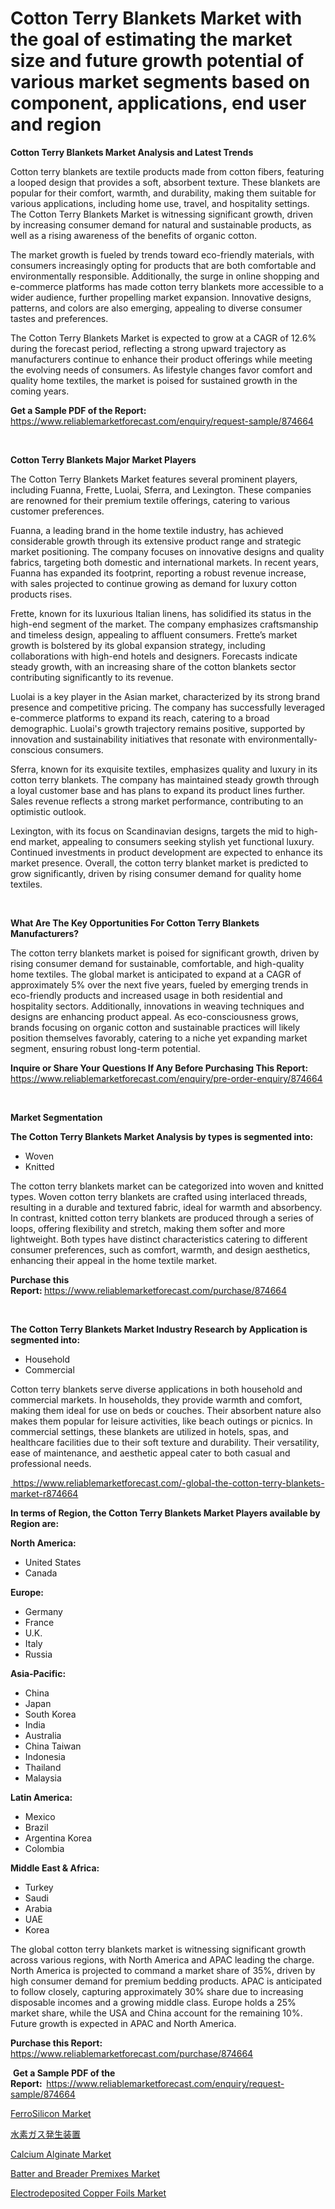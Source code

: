 <p><h1>Cotton Terry Blankets Market with the goal of estimating the market size and future growth potential of various market segments based on component, applications, end user and region</h1></p><p><strong>Cotton Terry Blankets Market Analysis and Latest Trends</strong></p>
<p><p>Cotton terry blankets are textile products made from cotton fibers, featuring a looped design that provides a soft, absorbent texture. These blankets are popular for their comfort, warmth, and durability, making them suitable for various applications, including home use, travel, and hospitality settings. The Cotton Terry Blankets Market is witnessing significant growth, driven by increasing consumer demand for natural and sustainable products, as well as a rising awareness of the benefits of organic cotton.</p><p>The market growth is fueled by trends toward eco-friendly materials, with consumers increasingly opting for products that are both comfortable and environmentally responsible. Additionally, the surge in online shopping and e-commerce platforms has made cotton terry blankets more accessible to a wider audience, further propelling market expansion. Innovative designs, patterns, and colors are also emerging, appealing to diverse consumer tastes and preferences.</p><p>The Cotton Terry Blankets Market is expected to grow at a CAGR of 12.6% during the forecast period, reflecting a strong upward trajectory as manufacturers continue to enhance their product offerings while meeting the evolving needs of consumers. As lifestyle changes favor comfort and quality home textiles, the market is poised for sustained growth in the coming years.</p></p>
<p><strong>Get a Sample PDF of the Report:&nbsp;</strong> <a href="https://www.reliablemarketforecast.com/enquiry/request-sample/874664">https://www.reliablemarketforecast.com/enquiry/request-sample/874664</a></p>
<p>&nbsp;</p>
<p><strong>Cotton Terry Blankets Major Market Players</strong></p>
<p><p>The Cotton Terry Blankets Market features several prominent players, including Fuanna, Frette, Luolai, Sferra, and Lexington. These companies are renowned for their premium textile offerings, catering to various customer preferences.</p><p>Fuanna, a leading brand in the home textile industry, has achieved considerable growth through its extensive product range and strategic market positioning. The company focuses on innovative designs and quality fabrics, targeting both domestic and international markets. In recent years, Fuanna has expanded its footprint, reporting a robust revenue increase, with sales projected to continue growing as demand for luxury cotton products rises.</p><p>Frette, known for its luxurious Italian linens, has solidified its status in the high-end segment of the market. The company emphasizes craftsmanship and timeless design, appealing to affluent consumers. Frette’s market growth is bolstered by its global expansion strategy, including collaborations with high-end hotels and designers. Forecasts indicate steady growth, with an increasing share of the cotton blankets sector contributing significantly to its revenue.</p><p>Luolai is a key player in the Asian market, characterized by its strong brand presence and competitive pricing. The company has successfully leveraged e-commerce platforms to expand its reach, catering to a broad demographic. Luolai's growth trajectory remains positive, supported by innovation and sustainability initiatives that resonate with environmentally-conscious consumers.</p><p>Sferra, known for its exquisite textiles, emphasizes quality and luxury in its cotton terry blankets. The company has maintained steady growth through a loyal customer base and has plans to expand its product lines further. Sales revenue reflects a strong market performance, contributing to an optimistic outlook.</p><p>Lexington, with its focus on Scandinavian designs, targets the mid to high-end market, appealing to consumers seeking stylish yet functional luxury. Continued investments in product development are expected to enhance its market presence. Overall, the cotton terry blanket market is predicted to grow significantly, driven by rising consumer demand for quality home textiles.</p></p>
<p>&nbsp;</p>
<p><strong>What Are The Key Opportunities For Cotton Terry Blankets Manufacturers?</strong></p>
<p><p>The cotton terry blankets market is poised for significant growth, driven by rising consumer demand for sustainable, comfortable, and high-quality home textiles. The global market is anticipated to expand at a CAGR of approximately 5% over the next five years, fueled by emerging trends in eco-friendly products and increased usage in both residential and hospitality sectors. Additionally, innovations in weaving techniques and designs are enhancing product appeal. As eco-consciousness grows, brands focusing on organic cotton and sustainable practices will likely position themselves favorably, catering to a niche yet expanding market segment, ensuring robust long-term potential.</p></p>
<p><strong>Inquire or Share Your Questions If Any Before Purchasing This Report:</strong> <a href="https://www.reliablemarketforecast.com/enquiry/pre-order-enquiry/874664">https://www.reliablemarketforecast.com/enquiry/pre-order-enquiry/874664</a></p>
<p>&nbsp;</p>
<p><strong>Market Segmentation</strong></p>
<p><strong>The Cotton Terry Blankets Market Analysis by types is segmented into:</strong></p>
<p><ul><li>Woven</li><li>Knitted</li></ul></p>
<p><p>The cotton terry blankets market can be categorized into woven and knitted types. Woven cotton terry blankets are crafted using interlaced threads, resulting in a durable and textured fabric, ideal for warmth and absorbency. In contrast, knitted cotton terry blankets are produced through a series of loops, offering flexibility and stretch, making them softer and more lightweight. Both types have distinct characteristics catering to different consumer preferences, such as comfort, warmth, and design aesthetics, enhancing their appeal in the home textile market.</p></p>
<p><strong>Purchase this Report:&nbsp;</strong><a href="https://www.reliablemarketforecast.com/purchase/874664">https://www.reliablemarketforecast.com/purchase/874664</a></p>
<p>&nbsp;</p>
<p><strong>The Cotton Terry Blankets Market Industry Research by Application is segmented into:</strong></p>
<p><ul><li>Household</li><li>Commercial</li></ul></p>
<p><p>Cotton terry blankets serve diverse applications in both household and commercial markets. In households, they provide warmth and comfort, making them ideal for use on beds or couches. Their absorbent nature also makes them popular for leisure activities, like beach outings or picnics. In commercial settings, these blankets are utilized in hotels, spas, and healthcare facilities due to their soft texture and durability. Their versatility, ease of maintenance, and aesthetic appeal cater to both casual and professional needs.</p></p>
<p><a href="https://www.reliablemarketforecast.com/-global-the-cotton-terry-blankets-market-r874664">&nbsp;https://www.reliablemarketforecast.com/-global-the-cotton-terry-blankets-market-r874664</a></p>
<p><strong>In terms of Region, the Cotton Terry Blankets Market Players available by Region are:</strong></p>
<p>
    <p> <strong> North America: </strong>
        <ul>
            <li>United States</li>
            <li>Canada</li>
        </ul>
        </p> 
    <p> <strong> Europe: </strong>
        <ul>
            <li>Germany</li>
            <li>France</li>
            <li>U.K.</li>
            <li>Italy</li>
            <li>Russia</li>
        </ul>
        </p> 
    <p> <strong> Asia-Pacific: </strong>
        <ul>
            <li>China</li>
            <li>Japan</li>
            <li>South Korea</li>
            <li>India</li>
            <li>Australia</li>
            <li>China Taiwan</li>
            <li>Indonesia</li>
            <li>Thailand</li>
            <li>Malaysia</li>
        </ul>
        </p> 
    <p> <strong> Latin America: </strong>
        <ul>
            <li>Mexico</li>
            <li>Brazil</li>
            <li>Argentina Korea</li>
            <li>Colombia</li>
        </ul>
        </p> 
    <p> <strong> Middle East & Africa: </strong>
        <ul>
            <li>Turkey</li>
            <li>Saudi</li>
            <li>Arabia</li>
            <li>UAE</li>
            <li>Korea</li>
        </ul>
    </p>
    </p>
<p><p>The global cotton terry blankets market is witnessing significant growth across various regions, with North America and APAC leading the charge. North America is projected to command a market share of 35%, driven by high consumer demand for premium bedding products. APAC is anticipated to follow closely, capturing approximately 30% share due to increasing disposable incomes and a growing middle class. Europe holds a 25% market share, while the USA and China account for the remaining 10%. Future growth is expected in APAC and North America.</p></p>
<p><strong>Purchase this Report: </strong><a href="https://www.reliablemarketforecast.com/purchase/874664">https://www.reliablemarketforecast.com/purchase/874664</a></p>
<p>&nbsp;<strong>Get a Sample PDF of the Report:&nbsp;&nbsp;</strong><a href="https://www.reliablemarketforecast.com/enquiry/request-sample/874664">https://www.reliablemarketforecast.com/enquiry/request-sample/874664</a></p>
<p><strong></strong></p>
<p><p><a href="https://issuu.com/reportprime-2/docs/ferrosilicon-market-size-2030.pptx_be3c39e039f7b3">FerroSilicon Market</a></p><p><a href="https://medium.com/@maudward1907/%E3%82%B0%E3%83%AD%E3%83%BC%E3%83%90%E3%83%AB%E6%B0%B4%E7%B4%A0%E3%82%AC%E3%82%B9%E7%99%BA%E7%94%9F%E5%99%A8%E5%B8%82%E5%A0%B4%E3%81%AE%E7%8A%B6%E6%B3%81%E3%82%92%E3%83%8A%E3%83%93%E3%82%B2%E3%83%BC%E3%83%88%E3%81%99%E3%82%8B-%E3%83%88%E3%83%AC%E3%83%B3%E3%83%89-%E4%BA%88%E6%B8%AC-%E5%BD%B1%E9%9F%BF%E5%88%86%E6%9E%90-2024%E5%B9%B4-2031%E5%B9%B4-%E3%82%92111%E3%83%9A%E3%83%BC%E3%82%B8%E3%81%AB%E3%82%8F%E3%81%9F%E3%81%A3%E3%81%A6%E3%82%AB%E3%83%90%E3%83%BC%E3%81%97%E3%81%A6%E3%81%84%E3%81%BE%E3%81%99-9f1073c6251e">水素ガス発生装置</a></p><p><a href="https://www.linkedin.com/pulse/market-trends-global-calcium-alginate-forecast-analysis-2024-ze5wf?trackingId=r0%2FcEtwlRKOluq7b7yKCFw%3D%3D">Calcium Alginate Market</a></p><p><a href="https://medium.com/@javooyce546456/the-batter-and-breader-premixes-market-has-witnessed-significant-growth-in-recent-years-and-this-8f68ff32ad0e">Batter and Breader Premixes Market</a></p><p><a href="https://issuu.com/reportprime-2/docs/electrodeposited-copper-foils-marke_1640c334b226dc">Electrodeposited Copper Foils Market</a></p></p>